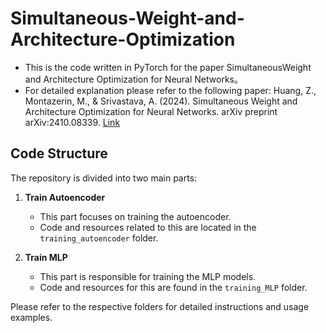 # Simultaneous-Weight-and-Architecture-Optimization

- This is the code written in PyTorch for the paper SimultaneousWeight and Architecture Optimization for Neural Networks。
- For detailed explanation please refer to the following paper: Huang, Z., Montazerin, M., & Srivastava, A. (2024). Simultaneous Weight and Architecture Optimization for Neural Networks. arXiv preprint arXiv:2410.08339. [Link](https://arxiv.org/abs/2410.08339)

## Code Structure

The repository is divided into two main parts:

1. **Train Autoencoder**
   - This part focuses on training the autoencoder.
   - Code and resources related to this are located in the `training_autoencoder` folder.

2. **Train MLP**
   - This part is responsible for training the MLP models.
   - Code and resources for this are found in the `training_MLP` folder.

Please refer to the respective folders for detailed instructions and usage examples.
